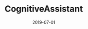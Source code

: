 ---
title: CognitiveAssistant
fulltitle: "Supporting Older Adults in Using Complex User Interfaces with Augmented Reality"
authors: <b>Junhan Kong</b>, Anhong Guo, Jeffrey P. Bigham
conference: ASSETS 2019 (EA)
date: 2019-07-01
img: roundicons.png
thumbnail: roundicons-thumbnail.png
alt: image-alt
project-date: July 2019
description: Lorem ipsum dolor sit amet, usu cu alterum nominavi lobortis. At duo novum diceret. Tantas apeirian vix et, usu sanctus postulant inciderint ut, populo diceret necessitatibus in vim. Cu eum dicam feugiat noluisse.
pdf: #
doi: #
---